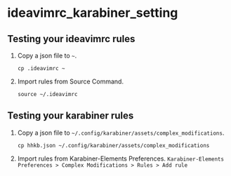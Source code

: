 # ideavimrc_karabiner_setting

## Testing your ideavimrc rules

1.  Copy a json file to `~`.

    ```shell
    cp .ideavimrc ~
    ```

2.  Import rules from Source Command.

    ```shell
    source ~/.ideavimrc
    ```

## Testing your karabiner rules

1.  Copy a json file to `~/.config/karabiner/assets/complex_modifications`.

    ```shell
    cp hhkb.json ~/.config/karabiner/assets/complex_modifications
    ```

2.  Import rules from Karabiner-Elements Preferences.
    `Karabiner-Elements Preferences > Complex Modifications > Rules > Add rule`

